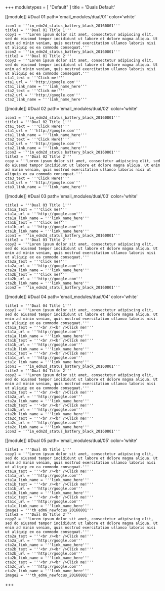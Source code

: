 +++
moduletypes = [ "Default" ]
title = 'Duals Default'

[[module]] #Dual 01
path='email_modules/dual/01'
color='white'

	icon1 = '''in_edm2d_status_battery_black_20160801'''
	title1 = '''Dual 01 Title 1'''
	copy1 = '''Lorem ipsum dolor sit amet, consectetur adipiscing elit, sed do eiusmod tempor incididunt ut labore et dolore magna aliqua. Ut enim ad minim veniam, quis nostrud exercitation ullamco laboris nisi ut aliquip ex ea commodo consequat.'''
	icon2 = '''in_edm2d_status_battery_black_20160801'''
	title2 = '''Dual 01 Title 2'''
	copy2 = '''Lorem ipsum dolor sit amet, consectetur adipiscing elit, sed do eiusmod tempor incididunt ut labore et dolore magna aliqua. Ut enim ad minim veniam, quis nostrud exercitation ullamco laboris nisi ut aliquip ex ea commodo consequat.'''
	cta1_text = '''Click me!'''
	cta1_url = '''http://google.com'''
	cta1_link_name = '''link_name_here'''
	cta2_text = '''Click me!'''
	cta2_url = '''http://google.com'''
	cta2_link_name = '''link_name_here'''

[[module]] #Dual 02
path='email_modules/dual/02'
color='white'

	icon1 = '''in_edm2d_status_battery_black_20160801'''
	title1 = '''Dual 02 Title 1'''
	cta1_text = '''Click Here!'''
	cta1_url = '''http://google.com'''
	cta1_link_name = '''link_name_here'''
	cta2_text = '''Click Here!'''
	cta2_url = '''http://google.com'''
	cta2_link_name = '''link_name_here'''
	icon2 = '''in_edm2d_status_battery_black_20160801'''
	title2 = '''Dual 02 Title 2'''
	copy = '''Lorem ipsum dolor sit amet, consectetur adipiscing elit, sed do eiusmod tempor incididunt ut labore et dolore magna aliqua. Ut enim ad minim veniam, quis nostrud exercitation ullamco laboris nisi ut aliquip ex ea commodo consequat.'''
	cta3_text = '''Click Here!'''
	cta3_url = '''http://google.com'''
	cta3_link_name = '''link_name_here'''

[[module]] #Dual 03
path='email_modules/dual/03'
color='white'

	title1 = '''Dual 03 Title 1'''
	cta1a_text = '''Click me!'''
	cta1a_url = '''http://google.com'''
	cta1a_link_name = '''link_name_here'''
	cta1b_text = '''Click me!'''
	cta1b_url = '''http://google.com'''
	cta1b_link_name = '''link_name_here'''
	icon1 = '''in_edm2d_status_battery_black_20160801'''
	title2 = '''Dual 03 Title 2'''
	copy2 = '''Lorem ipsum dolor sit amet, consectetur adipiscing elit, sed do eiusmod tempor incididunt ut labore et dolore magna aliqua. Ut enim ad minim veniam, quis nostrud exercitation ullamco laboris nisi ut aliquip ex ea commodo consequat.'''
	cta2a_text = '''Click me!'''
	cta2a_url = '''http://google.com'''
	cta2a_link_name = '''link_name_here'''
	cta2b_text = '''Click me!'''
	cta2b_url = '''http://google.com'''
	cta2b_link_name = '''link_name_here'''
	icon2 = '''in_edm2d_status_battery_black_20160801'''

[[module]] #Dual 04
path='email_modules/dual/04'
color='white'

	title1 = '''Dual 04 Title 1'''
	copy1 = '''Lorem ipsum dolor sit amet, consectetur adipiscing elit, sed do eiusmod tempor incididunt ut labore et dolore magna aliqua. Ut enim ad minim veniam, quis nostrud exercitation ullamco laboris nisi ut aliquip ex ea commodo consequat.'''
	cta1a_text = '''<br /><br />Click me!'''
	cta1a_url = '''http://google.com'''
	cta1a_link_name = '''link_name_here'''
	cta1b_text = '''<br /><br />Click me!'''
	cta1b_url = '''http://google.com'''
	cta1b_link_name = '''link_name_here'''
	cta1c_text = '''<br /><br />Click me!'''
	cta1c_url = '''http://google.com'''
	cta1c_link_name = '''link_name_here'''
	icon1 = '''in_edm2d_status_battery_black_20160801'''
	title2 = '''Dual 04 Title 2'''
	copy2 = '''Lorem ipsum dolor sit amet, consectetur adipiscing elit, sed do eiusmod tempor incididunt ut labore et dolore magna aliqua. Ut enim ad minim veniam, quis nostrud exercitation ullamco laboris nisi ut aliquip ex ea commodo consequat.'''
	cta2a_text = '''<br /><br />Click me!'''
	cta2a_url = '''http://google.com'''
	cta2a_link_name = '''link_name_here'''
	cta2b_text = '''<br /><br />Click me!'''
	cta2b_url = '''http://google.com'''
	cta2b_link_name = '''link_name_here'''
	cta2c_text = '''<br /><br />Click me!'''
	cta2c_url = '''http://google.com'''
	cta2c_link_name = '''link_name_here'''
	icon2 = '''in_edm2d_status_battery_black_20160801'''

[[module]] #Dual 05
path='email_modules/dual/05'
color='white'

	title1 = '''Dual 05 Title 1'''
	copy1 = '''Lorem ipsum dolor sit amet, consectetur adipiscing elit, sed do eiusmod tempor incididunt ut labore et dolore magna aliqua. Ut enim ad minim veniam, quis nostrud exercitation ullamco laboris nisi ut aliquip ex ea commodo consequat.'''
	cta1a_text = '''<br /><br />Click me!'''
	cta1a_url = '''http://google.com'''
	cta1a_link_name = '''link_name_here'''
	cta1b_text = '''<br /><br />Click me!'''
	cta1b_url = '''http://google.com'''
	cta1b_link_name = '''link_name_here'''
	cta1c_text = '''<br /><br />Click me!'''
	cta1c_url = '''http://google.com'''
	cta1c_link_name = '''link_name_here'''
	image1 = '''th_edm6_newfocus_20160801'''
	title2 = '''Dual 05 Title 2'''
	copy2 = '''Lorem ipsum dolor sit amet, consectetur adipiscing elit, sed do eiusmod tempor incididunt ut labore et dolore magna aliqua. Ut enim ad minim veniam, quis nostrud exercitation ullamco laboris nisi ut aliquip ex ea commodo consequat.'''
	cta2a_text = '''<br /><br />Click me!'''
	cta2a_url = '''http://google.com'''
	cta2a_link_name = '''link_name_here'''
	cta2b_text = '''<br /><br />Click me!'''
	cta2b_url = '''http://google.com'''
	cta2b_link_name = '''link_name_here'''
	cta2c_text = '''<br /><br />Click me!'''
	cta2c_url = '''http://google.com'''
	cta2c_link_name = '''link_name_here'''
	image2 = '''th_edm6_newfocus_20160801'''

+++